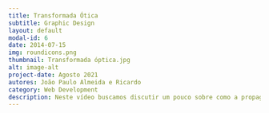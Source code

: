 ```yaml
---
title: Transformada Ótica
subtitle: Graphic Design
layout: default
modal-id: 6
date: 2014-07-15
img: roundicons.png
thumbnail: Transformada óptica.jpg
alt: image-alt
project-date: Agosto 2021
autores: João Paulo Almeida e Ricardo
category: Web Development
description: Neste vídeo buscamos discutir um pouco sobre como a propagação de ondas eletromagnéticas foi entendida ao longo do tempo, classicamente e também com a óptica da relatividade, até chegar em técnicas mais avançadas, dando alguns exemplos e aplicações.
---
```

